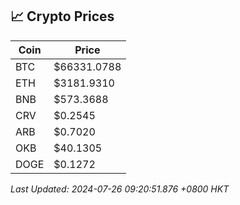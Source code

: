 ## 📈 Crypto Prices

| Coin | Price |
| ---- | ----- |
| BTC | $66331.0788 |
| ETH | $3181.9310 |
| BNB | $573.3688 |
| CRV | $0.2545 |
| ARB | $0.7020 |
| OKB | $40.1305 |
| DOGE | $0.1272 |

_Last Updated: 2024-07-26 09:20:51.876 +0800 HKT_